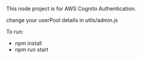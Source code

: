This node project is for AWS Cognito Authentication.

change your userPool details in utils/admin.js

To run: 
- npm install
- npm run start